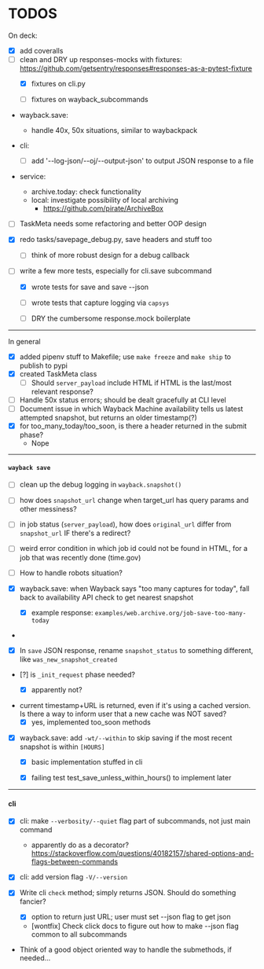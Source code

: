 
# TODOS


On deck:

- [X] add coveralls
- [ ] clean and DRY up responses-mocks with fixtures: https://github.com/getsentry/responses#responses-as-a-pytest-fixture
    - [X] fixtures on cli.py
    - [ ] fixtures on wayback_subcommands 


- wayback.save:
    - handle 40x, 50x situations, similar to waybackpack

- cli:
    - [ ] add '--log-json/--oj/--output-json' to output JSON response to a file


- service:
    - archive.today: check functionality
    - local: investigate possibility of local archiving
        - https://github.com/pirate/ArchiveBox

- [ ] TaskMeta needs some refactoring and better OOP design

- [x] redo tasks/savepage_debug.py, save headers and stuff too
    - [ ] think of more robust design for a debug callback

- [ ] write a few more tests, especially for cli.save subcommand
    - [X] wrote tests for save and save --json
    - [ ] wrote tests that capture logging via `capsys`
    - [ ] DRY the cumbersome response.mock boilerplate




----------------------------------

In general

- [X] added pipenv stuff to Makefile; use `make freeze` and `make ship` to publish to pypi
- [X] created TaskMeta class
    - [ ] Should `server_payload` include HTML if HTML is the last/most relevant response?
- [ ] Handle 50x status errors; should be dealt gracefully at CLI level
- [ ] Document issue in which Wayback Machine availability tells us latest attempted snapshot, but returns an older timestamp(?)
- [X] for too_many_today/too_soon, is there a header returned in the submit phase?
    - Nope




----------------------------------
#### `wayback save`


- [ ] clean up the debug logging in `wayback.snapshot()`
- [ ] how does `snapshot_url` change when target_url has query params and other messiness?
- [ ] in job status (`server_payload`), how does `original_url` differ from `snapshot_url` IF there's a redirect?
- [ ] weird error condition in which job id could not be found in HTML, for a job that was recently done (time.gov)
- [ ] How to handle robots situation?


- [X] wayback.save: when Wayback says "too many captures for today", fall back to availability API check to get nearest snapshot
    - [X] example response: `examples/web.archive.org/job-save-too-many-today`


- 
- [X] In `save` JSON response, rename `snapshot_status` to something different, like `was_new_snapshot_created`
- [?] is `_init_request` phase needed?
    - [X] apparently not?


- current timestamp+URL is returned, even if it's using a cached version. Is there a way to inform user that a new cache was NOT saved?
    - [X] yes, implemented too_soon methods

- [X] wayback.save: add `-wt/--within` to skip saving if the most recent snapshot is within `[HOURS]`
    - [x] basic implementation stuffed in cli
    - [x] failing test test_save_unless_within_hours() to implement later


----------------------------------
#### cli


- [X] cli: make `--verbosity/--quiet` flag part of subcommands, not just main command
    - apparently do as a decorator? https://stackoverflow.com/questions/40182157/shared-options-and-flags-between-commands
- [X] cli: add version flag `-V/--version`
    
- [x] Write cli `check` method; simply returns JSON. Should do something fancier?
    - [x] option to return just URL; user must set --json flag to get json
    - [wontfix] Check click docs to figure out how to make --json flag common to all subcommands

- Think of a good object oriented way to handle the submethods, if needed...
